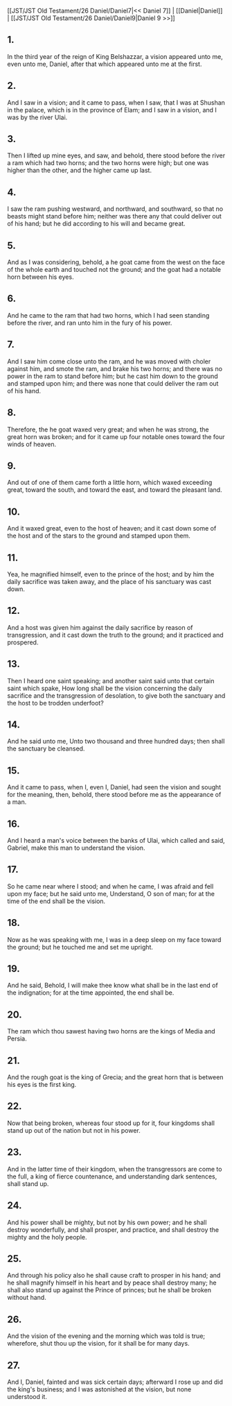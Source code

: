 [[JST/JST Old Testament/26 Daniel/Daniel7|<< Daniel 7]] | [[Daniel|Daniel]] | [[JST/JST Old Testament/26 Daniel/Daniel9|Daniel 9 >>]]
## 1.
In the third year of the reign of King Belshazzar, a vision appeared unto me, even unto me, Daniel, after that which appeared unto me at the first.
## 2.
And I saw in a vision; and it came to pass, when I saw, that I was at Shushan in the palace, which is in the province of Elam; and I saw in a vision, and I was by the river Ulai.
## 3.
Then I lifted up mine eyes, and saw, and behold, there stood before the river a ram which had two horns; and the two horns were high; but one was higher than the other, and the higher came up last.
## 4.
I saw the ram pushing westward, and northward, and southward, so that no beasts might stand before him; neither was there any that could deliver out of his hand; but he did according to his will and became great.
## 5.
And as I was considering, behold, a he goat came from the west on the face of the whole earth and touched not the ground; and the goat had a notable horn between his eyes.
## 6.
And he came to the ram that had two horns, which I had seen standing before the river, and ran unto him in the fury of his power.
## 7.
And I saw him come close unto the ram, and he was moved with choler against him, and smote the ram, and brake his two horns; and there was no power in the ram to stand before him; but he cast him down to the ground and stamped upon him; and there was none that could deliver the ram out of his hand.
## 8.
Therefore, the he goat waxed very great; and when he was strong, the great horn was broken; and for it came up four notable ones toward the four winds of heaven.
## 9.
And out of one of them came forth a little horn, which waxed exceeding great, toward the south, and toward the east, and toward the pleasant land.
## 10.
And it waxed great, even to the host of heaven; and it cast down some of the host and of the stars to the ground and stamped upon them.
## 11.
Yea, he magnified himself, even to the prince of the host; and by him the daily sacrifice was taken away, and the place of his sanctuary was cast down.
## 12.
And a host was given him against the daily sacrifice by reason of transgression, and it cast down the truth to the ground; and it practiced and prospered.
## 13.
Then I heard one saint speaking; and another saint said unto that certain saint which spake, How long shall be the vision concerning the daily sacrifice and the transgression of desolation, to give both the sanctuary and the host to be trodden underfoot?
## 14.
And he said unto me, Unto two thousand and three hundred days; then shall the sanctuary be cleansed.
## 15.
And it came to pass, when I, even I, Daniel, had seen the vision and sought for the meaning, then, behold, there stood before me as the appearance of a man.
## 16.
And I heard a man\'s voice between the banks of Ulai, which called and said, Gabriel, make this man to understand the vision.
## 17.
So he came near where I stood; and when he came, I was afraid and fell upon my face; but he said unto me, Understand, O son of man; for at the time of the end shall be the vision.
## 18.
Now as he was speaking with me, I was in a deep sleep on my face toward the ground; but he touched me and set me upright.
## 19.
And he said, Behold, I will make thee know what shall be in the last end of the indignation; for at the time appointed, the end shall be.
## 20.
The ram which thou sawest having two horns are the kings of Media and Persia.
## 21.
And the rough goat is the king of Grecia; and the great horn that is between his eyes is the first king.
## 22.
Now that being broken, whereas four stood up for it, four kingdoms shall stand up out of the nation but not in his power.
## 23.
And in the latter time of their kingdom, when the transgressors are come to the full, a king of fierce countenance, and understanding dark sentences, shall stand up.
## 24.
And his power shall be mighty, but not by his own power; and he shall destroy wonderfully, and shall prosper, and practice, and shall destroy the mighty and the holy people.
## 25.
And through his policy also he shall cause craft to prosper in his hand; and he shall magnify himself in his heart and by peace shall destroy many; he shall also stand up against the Prince of princes; but he shall be broken without hand.
## 26.
And the vision of the evening and the morning which was told is true; wherefore, shut thou up the vision, for it shall be for many days.
## 27.
And I, Daniel, fainted and was sick certain days; afterward I rose up and did the king\'s business; and I was astonished at the vision, but none understood it.

